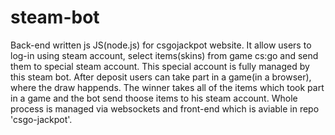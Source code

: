# steam-bot
Back-end written js JS(node.js) for csgojackpot website. It allow users to log-in using steam account, select items(skins) from game cs:go and send them to special steam account. This special account is fully managed by this steam bot. After deposit users can take part in a game(in a browser), where the draw happends. The winner takes all of the items which took part in a game and the bot send thoose items to his steam account. Whole process is managed via websockets and front-end which is aviable in repo 'csgo-jackpot'.
